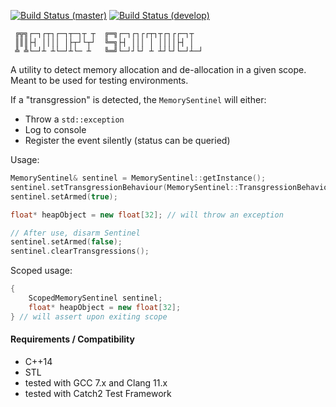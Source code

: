 [![Build Status (master)](https://travis-ci.com/Sidelobe/MemorySentinel.svg?branch=master)](https://travis-ci.com/Sidelobe/MemorySentinel) 
[![Build Status (develop)](https://travis-ci.com/Sidelobe/MemorySentinel.svg?branch=develop)](https://travis-ci.com/Sidelobe/MemorySentinel) 


```
 ╔╦╗┌─┐┌┬┐┌─┐┬─┐┬ ┬  ╔═╗┌─┐┌┐┌┌┬┐┬┌┐┌┌─┐┬
 ║║║├┤ ││││ │├┬┘└┬┘  ╚═╗├┤ │││ │ ││││├┤ │
 ╩ ╩└─┘┴ ┴└─┘┴└─ ┴   ╚═╝└─┘┘└┘ ┴ ┴┘└┘└─┘┴─┘                            
```

A utility to detect memory allocation and de-allocation in a given scope. Meant to be used for testing environments.

If a "transgression" is detected, the `MemorySentinel` will either:

* Throw a `std::exception`
* Log to console
* Register the event silently (status can be queried)

Usage:

```cpp
MemorySentinel& sentinel = MemorySentinel::getInstance();
sentinel.setTransgressionBehaviour(MemorySentinel::TransgressionBehaviour::THROW_EXCEPTION);
sentinel.setArmed(true);

float* heapObject = new float[32]; // will throw an exception

// After use, disarm Sentinel
sentinel.setArmed(false);
sentinel.clearTransgressions();
```

Scoped usage:

```cpp
{
	ScopedMemorySentinel sentinel;	
	float* heapObject = new float[32];  
} // will assert upon exiting scope
```


#### Requirements / Compatibility
 - C++14
 - STL
 - tested with GCC 7.x and Clang 11.x
 - tested with Catch2 Test Framework

